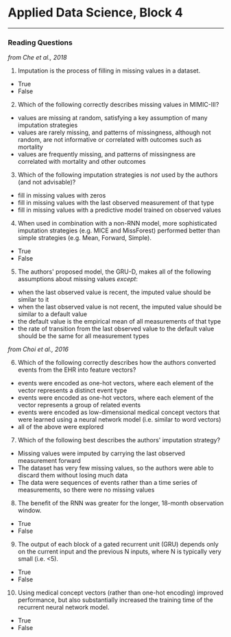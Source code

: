 # Applied Data Science, Block 4

---

### Reading Questions

*from Che et al., 2018*

1. Imputation is the process of filling in missing values in a dataset.
  - True
  - False
2. Which of the following correctly describes missing values in MIMIC-III?
  - values are missing at random, satisfying a key assumption of many imputation strategies
  - values are rarely missing, and patterns of missingness, although not random, are not informative or correlated with outcomes such as mortality
  - values are frequently missing, and patterns of missingness are correlated with mortality and other outcomes
3. Which of the following imputation strategies is *not* used by the authors (and not advisable)?
  - fill in missing values with zeros
  - fill in missing values with the last observed measurement of that type
  - fill in missing values with a predictive model trained on observed values
4. When used in combination with a non-RNN model, more sophisticated imputation strategies (e.g. MICE and MissForest) performed better than simple strategies (e.g. Mean, Forward, Simple).
  - True
  - False
5. The authors' proposed model, the GRU-D, makes all of the following assumptions about missing values *except*:
  - when the last observed value is recent, the imputed value should be similar to it
  - when the last observed value is not recent, the imputed value should be similar to a default value
  - the default value is the empirical mean of all measurements of that type
  - the rate of transition from the last observed value to the default value should be the same for all measurement types

*from Choi et al., 2016*

6. Which of the following correctly describes how the authors converted events from the EHR into feature vectors?
  - events were encoded as one-hot vectors, where each element of the vector represents a distinct event type
  - events were encoded as one-hot vectors, where each element of the vector represents a group of related events
  - events were encoded as low-dimensional medical concept vectors that were learned using a neural network model (i.e. similar to word vectors)
  - all of the above were explored
7. Which of the following best describes the authors' imputation strategy?
  - Missing values were imputed by carrying the last observed measurement forward
  - The dataset has very few missing values, so the authors were able to discard them without losing much data
  - The data were sequences of events rather than a time series of measurements, so there were no missing values
8. The benefit of the RNN was greater for the longer, 18-month observation window.
  - True
  - False
9. The output of each block of a gated recurrent unit (GRU) depends only on the current input and the previous N inputs, where N is typically very small (i.e. <5).
  - True
  - False
10. Using medical concept vectors (rather than one-hot encoding) improved performance, but also substantially increased the training time of the recurrent neural network model.
  - True
  - False

